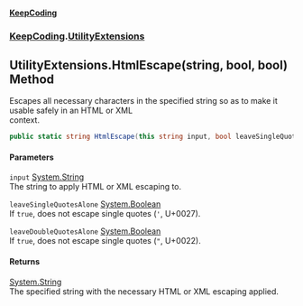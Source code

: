 #### [KeepCoding](index.md 'index')
### [KeepCoding](KeepCoding.md 'KeepCoding').[UtilityExtensions](UtilityExtensions.md 'KeepCoding.UtilityExtensions')
## UtilityExtensions.HtmlEscape(string, bool, bool) Method
Escapes all necessary characters in the specified string so as to make it usable safely in an HTML or XML  
context.
```csharp
public static string HtmlEscape(this string input, bool leaveSingleQuotesAlone=false, bool leaveDoubleQuotesAlone=false);
```
#### Parameters
<a name='KeepCoding_UtilityExtensions_HtmlEscape(string_bool_bool)_input'></a>
`input` [System.String](https://docs.microsoft.com/en-us/dotnet/api/System.String 'System.String')  
The string to apply HTML or XML escaping to.
  
<a name='KeepCoding_UtilityExtensions_HtmlEscape(string_bool_bool)_leaveSingleQuotesAlone'></a>
`leaveSingleQuotesAlone` [System.Boolean](https://docs.microsoft.com/en-us/dotnet/api/System.Boolean 'System.Boolean')  
If `true`, does not escape single quotes (`'`, U+0027).
  
<a name='KeepCoding_UtilityExtensions_HtmlEscape(string_bool_bool)_leaveDoubleQuotesAlone'></a>
`leaveDoubleQuotesAlone` [System.Boolean](https://docs.microsoft.com/en-us/dotnet/api/System.Boolean 'System.Boolean')  
If `true`, does not escape single quotes (`"`, U+0022).
  
#### Returns
[System.String](https://docs.microsoft.com/en-us/dotnet/api/System.String 'System.String')  
The specified string with the necessary HTML or XML escaping applied.
